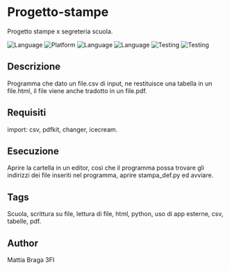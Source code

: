# Progetto-stampe

Progetto stampe x segreteria scuola.

![Language](https://img.shields.io/badge/Spellcheck-Pass-green?style=flat)
![Platform](https://img.shields.io/badge/OS%20platform%20supported-Windows-blue?style=flat)
![Language](https://img.shields.io/badge/Language-Python-yellowgreen?style=flat)
![Language](https://img.shields.io/badge/Language-HTML-yellowgreen?style=flat)
![Testing](https://img.shields.io/badge/PEP8%20CheckOnline-Passing-green)
![Testing](https://img.shields.io/badge/Test-Pass-green)

## Descrizione

Programma che dato un file.csv di input, ne restituisce una tabella in un file.html, il file viene anche tradotto in un file.pdf.

## Requisiti

import: csv, pdfkit, changer, icecream.

## Esecuzione

Aprire la cartella in un editor, così che il programma possa trovare gli indirizzi dei file inseriti nel programma, aprire stampa_def.py ed avviare.

## Tags

Scuola, scrittura su file, lettura di file, html, python, uso di app esterne, csv, tabelle, pdf.

## Author

Mattia Braga 3FI
